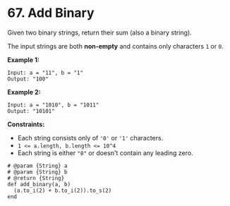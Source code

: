 # 67. Add Binary

Given two binary strings, return their sum \(also a binary string\).

The input strings are both **non-empty** and contains only characters `1` or `0`.

**Example 1:**

```text
Input: a = "11", b = "1"
Output: "100"
```

**Example 2:**

```text
Input: a = "1010", b = "1011"
Output: "10101"
```

**Constraints:**

* Each string consists only of `'0'` or `'1'` characters.
* `1 <= a.length, b.length <= 10^4`
* Each string is either `"0"` or doesn't contain any leading zero.



```text
# @param {String} a
# @param {String} b
# @return {String}
def add_binary(a, b)
  (a.to_i(2) + b.to_i(2)).to_s(2)
end
```

